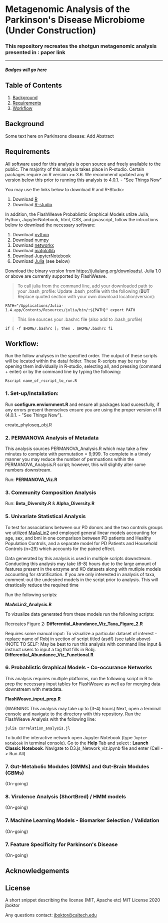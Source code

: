 # Metagenomic Analysis of the Parkinson's Disease Microbiome (Under Construction)
### This repository recreates the shotgun metagenomic analysis presented in : paper link

***

##### Badges will go here

## Table of Contents
1. [Background](#Background)
2. [Requirements]("#Requirements")
3. [Workflow](#Workflow)

## Background
Some text here on Parkinsons disease: Add Abstract


## Requirements
All software used for this analysis is open source and freely available to the public. 
The majority of this analysis takes place in R-studio. Certain packages require an R version >= 3.6. 
We recommend updated any R version below this prior to running this analysis to 4.0.1. - "See Things Now"

You may use the links below to download R and R-Studio:

1. Download [R](https://www.r-project.org/) 
2. Download [R-studio](https://rstudio.com/products/rstudio/download/)

In addition, the FlashWeave Probablistic Graphical Models utilze Julia, Python, JupyterNotebook, 
html, CSS, and javascript, follow the intructions below to download the necessary software:

1. Download [python](https://www.python.org/downloads/)
1. Download [numpy](https://numpy.org/install/)
1. Download [networkx](https://networkx.github.io/documentation/stable/install.html)
1. Download [matplotlib](https://matplotlib.org/3.2.2/users/installing.html)
2. Download [JupyterNotebook](https://jupyter.org/install)
3. Download [Julia](https://julialang.org/) (see below)

Download the binary version from https://julialang.org/downloads/. Julia 1.0 or above are currently supported by FlashWeave.

> To call julia from the command line, add your downloaded path to your .bash_profile:
> Update .bash_profile with the following (__BUT__ Replace quoted section with your own download location/version):

`PATH="/Applications/Julia-1.4.app/Contents/Resources/julia/bin/:${PATH}"
export PATH`

> This line sources your .bashrc file (also add to .bash_profile)

`if [ -f $HOME/.bashrc ]; then
    . $HOME/.bashrc
fi`

## Workflow:
Run the follow analyses in the specified order. The output of these scripts will be located within the data/ folder.
These R-scripts may be run by opening them individually in R-studio, selecting all, and pressing (command + enter) or by the command line by typing the following:

`Rscript name_of_rscript_to_run.R`

### 1. Set-up/Installation: 
Run __configure.enviornment.R__ and ensure all packages load sucessfully, if any errors present themselves ensure you are using the proper version of R (4.0.1. - "See Things Now").

create_phyloseq_obj.R

### 2. PERMANOVA Analysis of Metadata
This analysis sources PERMANOVA_Analysis.R which may take a few minutes to complete with permutation = 9,999. To complete in a timely manner you may reduce the number of permuations within the PERMANOVA_Analysis.R script; however, this will slightly alter some numbers downstream.

Run: __PERMANOVA_Viz.R__

### 3. Community Composition Analysis
Run: __Beta_Diversity.R__ & __Alpha_Diversity.R__

### 5. Univariate Statistical Analysis
To test for associations between our PD donors and the two controls groups we utilized [MaAsLin2](https://github.com/biobakery/Maaslin2) and employed general linear models accounting for age, sex, and bmi in one comparison between PD patients and Healthy Population Controls, and a separate model for PD Patients and Household Controls (n=29) which accounts for the paired effect. 

Data generated by this analysis is used in multiple scripts downstream. Conducting this analysis may take (6-8) hours due to the large amount of features present in the enzyme and KO datasets along with mutliple models accounting for stratification. If you are only interested in analysis of taxa, comment-out the undesired models in the script prior to analysis. This will drastically reduce the required time

Run the following scripts:

__MaAsLin2_Analysis.R__

To vizualize data generated from these models run the following scripts:

Recreates Figure 2:
__Differential_Abundance_Viz_Taxa_Figure_2.R__

Requires some manual input: To vizualize a particular dataset of interest - replace name of Robj in section of script titled (asdf) (see table above) (NOTE TO SELF: May be best to run this analysis with command line input & instruct users to input a tag that fills in Robj.
__Differential_Abundance_Viz_Functional.R__ 

### 6. Probablistic Graphical Models - Co-occurance Networks

This analysis requires multiple platforms, run the following script in R to prep the necessary input tables for FlashWeave as well as for merging data downstream with metadata. 

__FlashWeave_input_prep.R__

(WARNING: This analysis may take up to (3-4) hours)
Next, open a terminal console and navigate to the directory with this repository. Run the FlashWeave Analysis with the following line:

`julia correlation_analysis.jl`

To build the interactive network open Jupyter Notebook (type `Jupter Notebook` in terminal console). Go to the __Help__ Tab and select : __Launch Classic Notebook__. Navigate to D3.js_Network_viz.ipynb file and enter (Cell -> Run All)

### 7. Gut-Metabolic Modules (GMMs) and Gut-Brain Modules (GBMs)
(On-going)
### 8. Virulence Analysis (ShortBred) / HMM models
(On-going)
### 7. Machine Learning Models  - Biomarker Selection / Validation
(On-going)
### 7. Feature Specificity for Parkinson's Disease 
(On-going)

## Acknowledgements


## License
A short snippet describing the license (MIT, Apache etc)
MIT License 2020 jboktor

Any questions contact: jboktor@caltech.edu
